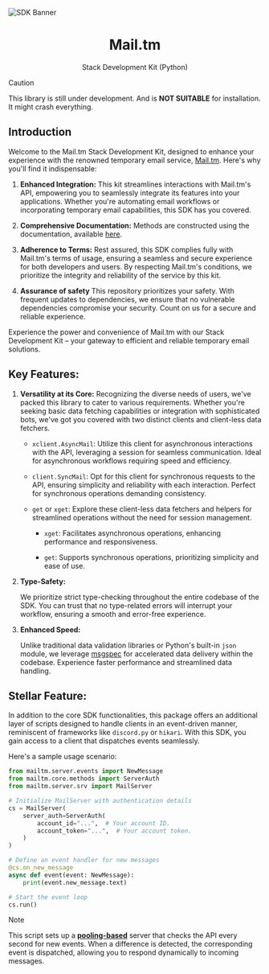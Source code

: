 ![SDK Banner](https://github.com/halfstackpgr/Mail.tm/assets/118044992/67e3a10a-f7d4-44bc-ae11-cd70ad6ee0d3)


<div align="center">
  <h1>Mail.tm</h1>
  <text>Stack Development Kit (Python)</text>
</div>

>[!CAUTION]
> This library is still under development. And is **NOT SUITABLE** for installation.
> It might crash everything. 

## Introduction

Welcome to the Mail.tm Stack Development Kit, designed to enhance your experience with the renowned temporary email service, [Mail.tm](http://mail.tm). Here's why you'll find it indispensable:

1. **Enhanced Integration:** This kit streamlines interactions with Mail.tm's API, empowering you to seamlessly integrate its features into your applications. Whether you're automating email workflows or incorporating temporary email capabilities, this SDK has you covered.

2. **Comprehensive Documentation:** Methods are constructed using the documentation, available [here](http://docs.mail.tm).
   
3. **Adherence to Terms:** Rest assured, this SDK complies fully with Mail.tm's terms of usage, ensuring a seamless and secure experience for both developers and users. By respecting Mail.tm's conditions, we prioritize the integrity and reliability of the service by this kit.

4. **Assurance of safety** This repository prioritizes your safety. With frequent updates to dependencies, we ensure that no vulnerable dependencies compromise your security. Count on us for a secure and reliable experience.

Experience the power and convenience of Mail.tm with our Stack Development Kit – your gateway to efficient and reliable temporary email solutions.

## Key Features:

1. **Versatility at its Core:** Recognizing the diverse needs of users, we've packed this library to cater to various requirements. Whether you're seeking basic data fetching capabilities or integration with sophisticated bots, we've got you covered with two distinct clients and client-less data fetchers.

    - `xclient.AsyncMail`: Utilize this client for asynchronous interactions with the API, leveraging a session for seamless communication. Ideal for asynchronous workflows requiring speed and efficiency.

    - `client.SyncMail`: Opt for this client for synchronous requests to the API, ensuring simplicity and reliability with each interaction. Perfect for synchronous operations demanding consistency.

    - `get` or `xget`: Explore these client-less data fetchers and helpers for streamlined operations without the need for session management. 

        - `xget`: Facilitates asynchronous operations, enhancing performance and responsiveness.
        
        - `get`: Supports synchronous operations, prioritizing simplicity and ease of use.

2. **Type-Safety:** 

   We prioritize strict type-checking throughout the entire codebase of the SDK. You can trust that no type-related errors will interrupt your workflow, ensuring a smooth and error-free experience.

3. **Enhanced Speed:**

   Unlike traditional data validation libraries or Python's built-in `json` module, we leverage [msgspec](https://github.com/jcrist/msgspec) for accelerated data delivery within the codebase. Experience faster performance and streamlined data handling.

## Stellar Feature:

In addition to the core SDK functionalities, this package offers an additional layer of scripts designed to handle clients in an event-driven manner, reminiscent of frameworks like `discord.py` or `hikari`. With this SDK, you gain access to a client that dispatches events seamlessly.

Here's a sample usage scenario:

```python
from mailtm.server.events import NewMessage
from mailtm.core.methods import ServerAuth
from mailtm.server.srv import MailServer

# Initialize MailServer with authentication details
cs = MailServer(
    server_auth=ServerAuth(
        account_id="...",  # Your account ID.
        account_token="...",  # Your account token.
    )
)

# Define an event handler for new messages
@cs.on_new_message 
async def event(event: NewMessage):
    print(event.new_message.text)

# Start the event loop
cs.run()
```
> [!NOTE]
> This script sets up a [**pooling-based**](https://docs.python.org/3/library/multiprocessing.html) server that checks the API every second for new events. When a difference is detected, the corresponding event is dispatched, allowing you to respond dynamically to incoming messages.



